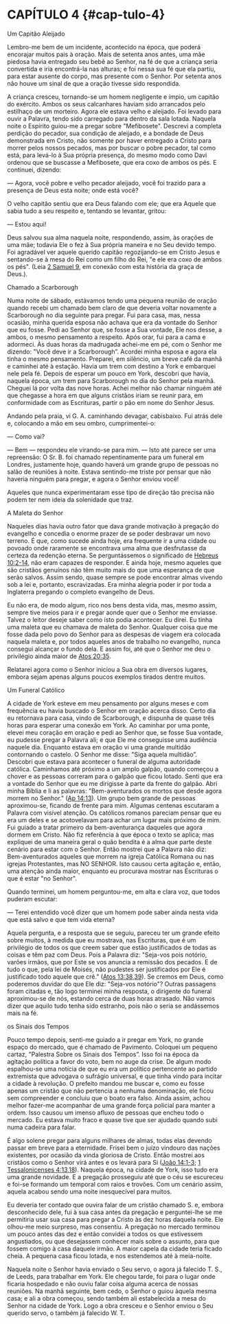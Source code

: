 # CAPÍTULO 4 {#cap-tulo-4}

Um Capitão Aleijado

Lembro-me bem de um incidente, acontecido na época, que poderá encorajar muitos pais à oração. Mais de setenta anos antes, uma mãe piedosa havia entregado seu bebê ao Senhor, na fé de que a criança seria convertida e iria encontrá-la nas alturas; e foi nessa sua fé que ela partiu, para estar ausente do corpo, mas presente com o Senhor. Por setenta anos não houve um sinal de que a oração tivesse sido respondida.

A criança cresceu, tornando-se um homem negligente e ímpio, um capitão do exército. Ambos os seus calcanhares haviam sido arrancados pelo estilhaço de um morteiro. Agora ele estava velho e aleijado. Foi levado para ouvir a Palavra, tendo sido carregado para dentro da sala lotada. Naquela noite o Espírito guiou-me a pregar sobre &quot;Mefibosete&quot;. Descrevi a completa perdição do pecador, sua condição de aleijado, e a bondade de Deus demonstrada em Cristo, não somente por haver entregado a Cristo para morrer pelos nossos pecados, mas por buscar o pobre pecador, tal como está, para levá-lo à Sua própria presença, do mesmo modo como Davi ordenou que se buscasse a Mefibosete, que era coxo de ambos os pés. E continuei, dizendo:

— Agora, você pobre e velho pecador aleijado, você foi trazido para a presença de Deus esta noite; onde está você?

O velho capitão sentiu que era Deus falando com ele; que era Aquele que sabia tudo a seu respeito e, tentando se levantar, gritou:

— Estou aqui!

Deus salvou sua alma naquela noite, respondendo, assim, às orações de uma mãe; todavia Ele o fez à Sua própria maneira e no Seu devido tempo. Foi agradável ver aquele querido capitão regozijando-se em Cristo Jesus e sentando-se à mesa do Rei como um filho do Rei, &quot;e ele era coxo de ambos os pés&quot;. (Leia [2 Samuel 9](http://bibliaonline.com.br/acf/2sm/9), em conexão com esta história da graça de Deus.).

Chamado a Scarborough

Numa noite de sábado, estávamos tendo uma pequena reunião de oração quando recebi um chamado bem claro de que deveria voltar novamente a Scarborough no dia seguinte para pregar. Fui para casa, mas, nessa ocasião, minha querida esposa não achava que era da vontade do Senhor que eu fosse. Pedi ao Senhor que, se fosse a Sua vontade, Ele nos desse, a ambos, o mesmo pensamento a respeito. Após orar, fui para a cama e adormeci. Às duas horas da madrugada achei-me em pé, com o Senhor me dizendo: &quot;Você deve ir a Scarborough”. Acordei minha esposa e agora ela tinha o mesmo pensamento. Preparei, em silêncio, um breve café da manhã e caminhei até à estação. Havia um trem com destino a York e embarquei nele pela fé. Depois de esperar um pouco em York, descobri que havia, naquela época, um trem para Scarborough no dia do Senhor pela manhã. Cheguei lá por volta das nove horas. Achei melhor não chamar ninguém até que chegasse a hora em que alguns cristãos iriam se reunir para, em conformidade com as Escrituras, partir o pão em nome do Senhor Jesus.

Andando pela praia, vi G. A. caminhando devagar, cabisbaixo. Fui atrás dele e, colocando a mão em seu ombro, cumprimentei-o:

— Como vai?

— Bem — respondeu ele virando-se para mim. — Isto até parece ser uma repreensão: O Sr. B. foi chamado repentinamente para um funeral em Londres, justamente hoje, quando haverá um grande grupo de pessoas no salão de reuniões à noite. Estava sentindo-me triste por pensar que não haveria ninguém para pregar, e agora o Senhor enviou você!

Aqueles que nunca experimentaram esse tipo de direção tão precisa não podem ter nem ideia da solenidade que traz.

A Maleta do Senhor

Naqueles dias havia outro fator que dava grande motivação à pregação do evangelho e concedia o enorme prazer de se poder desbravar um novo terreno. É que, como sucede ainda hoje, era frequente ir a uma cidade ou povoado onde raramente se encontrava uma alma que desfrutasse da certeza da redenção eterna. Se perguntássemos o significado de [Hebreus 10:2-14](http://bibliaonline.com.br/acf/hb/10/2-14), não eram capazes de responder. E ainda hoje, mesmo aqueles que são cristãos genuínos não têm muito mais do que uma esperança de que serão salvos. Assim sendo, quase sempre se pode encontrar almas vivendo sob a lei e, portanto, escravizadas. Era minha alegria poder ir por toda a Inglaterra pregando o completo evangelho de Deus.

Eu não era, de modo algum, rico nos bens desta vida, mas, mesmo assim, sempre tive meios para ir e pregar aonde quer que o Senhor me enviasse. Talvez o leitor deseje saber como isto podia acontecer. Eu direi. Eu tinha uma maleta que eu chamava de maleta do Senhor. Qualquer coisa que me fosse dada pelo povo do Senhor para as despesas de viagem era colocada naquela maleta e, por todos aqueles anos de trabalho no evangelho, nunca consegui alcançar o fundo dela. E assim foi, até que o Senhor me deu o privilégio ainda maior de [Atos 20:35](http://bibliaonline.com.br/acf/atos/20/35).

Relatarei agora como o Senhor iniciou a Sua obra em diversos lugares, embora sejam apenas alguns poucos exemplos tirados dentre muitos.

Um Funeral Católico

A cidade de York esteve em meu pensamento por alguns meses e com frequência eu havia buscado o Senhor em oração acerca disso. Certo dia eu retornava para casa, vindo de Scarborough, e dispunha de quase três horas para esperar uma conexão em York. Ao caminhar por uma ponte, elevei meu coração em oração e pedi ao Senhor que, se fosse Sua vontade, eu pudesse pregar a Palavra ali; e que Ele me conseguisse uma audiência naquele dia. Enquanto estava em oração vi uma grande multidão contornando o castelo. O Senhor me disse: &quot;Siga aquela multidão”. Descobri que estava para acontecer o funeral de alguma autoridade católica. Caminhamos até próximo a um amplo galpão, quando começou a chover e as pessoas correram para o galpão que ficou lotado. Senti que era a vontade do Senhor que eu me dirigisse à parte da frente do galpão. Abri minha Bíblia e li as palavras: &quot;Bem-aventurados os mortos que desde agora morrem no Senhor.&quot; ([Ap 14:13](http://bibliaonline.com.br/acf/ap/14/13)). Um grupo bem grande de pessoas aproximou-se, ficando de frente para mim. Algumas centenas escutaram a Palavra com visível atenção. Os católicos romanos pareciam pensar que eu era um deles e se acotovelavam para achar um lugar mais próximo de mim. Fui guiado a tratar primeiro da bem-aventurança daqueles que agora dormem em Cristo. Não fiz referência à que época o texto se aplica; mas expliquei de uma maneira geral o quão bendita é a alma que parte deste cenário para estar com o Senhor. Então mostrei que a Palavra não diz: Bem-aventurados aqueles que morrem na igreja Católica Romana ou nas igrejas Protestantes, mas NO SENHOR. Isto causou certa agitação e, então, uma atenção ainda maior, enquanto eu procurava mostrar nas Escrituras o que é estar &quot;no Senhor&quot;.

Quando terminei, um homem perguntou-me, em alta e clara voz, que todos puderam escutar:

— Terei entendido você dizer que um homem pode saber ainda nesta vida que está salvo e que tem vida eterna?

Aquela pergunta, e a resposta que se seguiu, pareceu ter um grande efeito sobre muitos, à medida que eu mostrava, nas Escrituras, que é um privilégio de todos os que creem saber que estão justificados de todas as coisas e têm paz com Deus. Pois a Palavra diz: &quot;Seja-vos pois notório, varões irmãos, que por Este se vos anuncia a remissão dos pecados. E de tudo o que, pela lei de Moisés, não pudestes ser justificados por Ele é justificado todo aquele que crê.&quot; ([Atos 13:38,39](http://bibliaonline.com.br/acf/atos/13/38,39)). Se cremos em Deus, como poderemos duvidar do que Ele diz: &quot;Seja-vos notório&quot;? Outras passagens foram citadas e, tão logo terminei minha resposta, o dirigente do funeral aproximou-se de nós, estando cerca de duas horas atrasado. Não vamos dizer que aquilo tudo tenha sido estranho, pois não o seria se andássemos mais na fé.

os Sinais dos Tempos

Pouco tempo depois, senti-me guiado a ir pregar em York, no grande espaço do mercado, que é chamado de Pavimento. Coloquei um pequeno cartaz, &quot;Palestra Sobre os Sinais dos Tempos”. Isso foi na época da agitação política a favor do voto, bem no auge da crise. De algum modo espalhou-se uma notícia de que eu era um político pertencente ao partido extremista que advogava o sufrágio universal, e que tinha vindo para incitar a cidade à revolução. O prefeito mandou me buscar e, como eu fosse apenas um cristão que não pertencia a nenhuma denominação, ele ficou sem compreender e concluiu que o boato era falso. Ainda assim, achou melhor fazer-me acompanhar de uma grande força policial para manter a ordem. Isso causou um imenso afluxo de pessoas que encheu todo o mercado. Eu estava muito fraco e quase tive que ser ajudado quando subi numa cadeira para falar.

É algo solene pregar para alguns milhares de almas, todas elas devendo passar em breve para a eternidade. Frisei bem o juízo vindouro das nações existentes, por ocasião da vinda gloriosa de Cristo. Então mostrei aos cristãos como o Senhor virá antes e os levará para Si ([João 14:1-3](http://bibliaonline.com.br/acf/jo/14/1-3); [1 Tessalonicenses 4:13,18](http://bibliaonline.com.br/acf/1ts/4/13,18)). Naquela época, na cidade de York, isso tudo era uma grande novidade. E a pregação prosseguiu até que o céu se escureceu e foi-se formando um temporal com raios e trovões. Com um cenário assim, aquela acabou sendo uma noite inesquecível para muitos.

Eu deveria ter contado que ouvira falar de um cristão chamado S. e, embora desconhecido dele, fui à sua casa antes da pregação e perguntei-lhe se me permitiria usar sua casa para pregar a Cristo às dez horas daquela noite. Ele olhou-me meio surpreso, mas consentiu. A pregação no mercado terminou um pouco antes das dez e então convidei a todos os que estivessem angustiados, ou que desejassem conhecer mais sobre o assunto, para que fossem comigo à casa daquele irmão. A maior capela da cidade teria ficado cheia. A pequena casa ficou lotada, e nos estendemos até à meia-noite.

Naquela noite o Senhor havia enviado o Seu servo, o agora já falecido T. S., de Leeds, para trabalhar em York. Ele chegou tarde, foi para o lugar onde ficaria hospedado e não ouviu falar coisa alguma acerca de nossas reuniões. Na manhã seguinte, bem cedo, o Senhor o guiou àquela mesma casa; e ali a obra começou, sendo também ali estabelecida a mesa do Senhor na cidade de York. Logo a obra cresceu e o Senhor enviou o Seu querido servo, o também já falecido W. T.